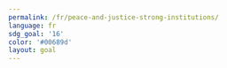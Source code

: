 ```yaml
---
permalink: /fr/peace-and-justice-strong-institutions/
language: fr
sdg_goal: '16'
color: '#00689d'
layout: goal
---
```



